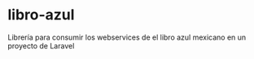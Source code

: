 # libro-azul
Librería para consumir los webservices de el libro azul mexicano en un proyecto de Laravel
